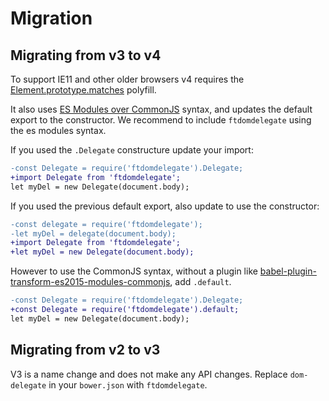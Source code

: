 # Migration

## Migrating from v3 to v4

To support IE11 and other older browsers v4 requires the [Element.prototype.matches](https://polyfill.io/v3/url-builder/#Element.prototype.matches-polyfill) polyfill.

It also uses [ES Modules over CommonJS](https://hacks.mozilla.org/2018/03/es-modules-a-cartoon-deep-dive/) syntax, and updates the default export to the constructor. We recommend to include `ftdomdelegate` using the es modules syntax.

If you used the `.Delegate` constructure update your import:

```diff
-const Delegate = require('ftdomdelegate').Delegate;
+import Delegate from 'ftdomdelegate';
let myDel = new Delegate(document.body);
```

If you used the previous default export, also update to use the constructor:
```diff
-const delegate = require('ftdomdelegate');
-let myDel = delegate(document.body);
+import Delegate from 'ftdomdelegate';
+let myDel = new Delegate(document.body);
```

However to use the CommonJS syntax, without a plugin like [babel-plugin-transform-es2015-modules-commonjs](https://babeljs.io/docs/en/babel-plugin-transform-es2015-modules-commonjs), add `.default`.

```diff
-const Delegate = require('ftdomdelegate').Delegate;
+const Delegate = require('ftdomdelegate').default;
let myDel = new Delegate(document.body);
```

## Migrating from v2 to v3

V3 is a name change and does not make any API changes. Replace `dom-delegate` in your `bower.json` with `ftdomdelegate`.
